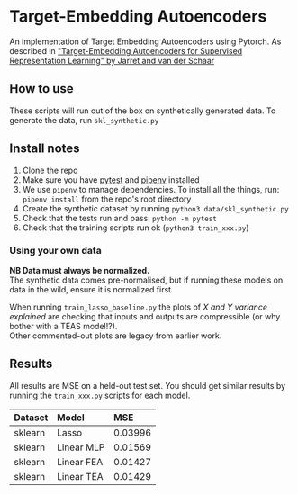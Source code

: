 # Target-Embedding Autoencoders

An implementation of Target Embedding Autoencoders using Pytorch. As described in ["Target-Embedding Autoencoders for Supervised Representation Learning" by Jarret and van der Schaar](https://openreview.net/forum?id=BygXFkSYDH)

## How to use

These scripts will run out of the box on synthetically generated data. To generate the data, run `skl_synthetic.py`

## Install notes

1. Clone the repo
2. Make sure you have [pytest](https://pypi.org/project/pytest/) and [pipenv](https://pipenv.kennethreitz.org/en/latest/) installed
3. We use `pipenv` to manage dependencies. To install all the things, run: `pipenv install` from the repo's root directory
4. Create the synthetic dataset by running `python3 data/skl_synthetic.py`
5. Check that the tests run and pass: `python -m pytest`
6. Check that the training scripts run ok (`python3 train_xxx.py`)

### Using your own data

**NB Data must always be normalized.**  
The synthetic data comes pre-normalised, but if running these models on data in the wild, ensure it is normalized first  

When running `train_lasso_baseline.py` the plots of $X$ *and* $Y$ *variance explained* are checking that inputs and outputs are compressible (or why bother with a TEAS model!?).  
Other commented-out plots are legacy from earlier work.  

## Results

All results are MSE on a held-out test set. You should get similar results by running the `train_xxx.py` scripts for each model.  

| Dataset        | Model         | MSE      |
| :------------- | :-------      | :------  |
| sklearn        | Lasso         | 0.03996  |
| sklearn        | Linear MLP    | 0.01569  |
| sklearn        | Linear FEA    | 0.01427  |
|sklearn         | Linear TEA    | 0.01429  ||
